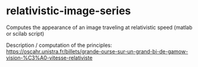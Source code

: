 # relativistic-image-series
Computes the appearance of an image traveling at relativistic speed (matlab or scilab script)

Description / computation of the principles: 
https://oscahr.unistra.fr/billets/grande-ourse-sur-un-grand-bi-de-gamow-vision-%C3%A0-vitesse-relativiste
